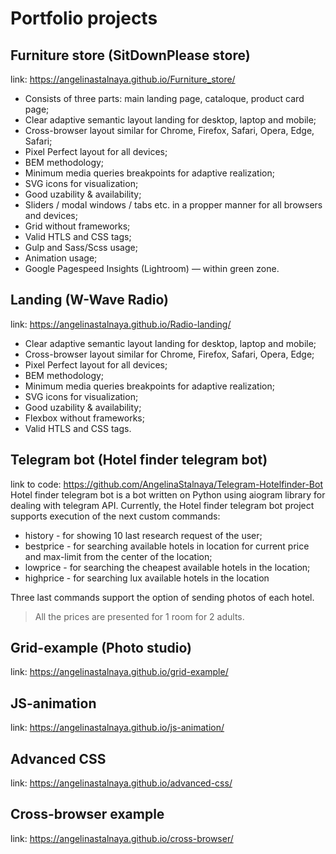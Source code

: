 # Portfolio projects


## Furniture store (SitDownPlease store)
link: https://angelinastalnaya.github.io/Furniture_store/

- Consists of three parts: main landing page, cataloque, product card page;
- Clear adaptive semantic layout landing for desktop, laptop and mobile;
- Cross-browser layout similar for Chrome, Firefox, Safari, Opera, Edge, Safari;
- Pixel Perfect layout for all devices;
- BEM methodology;
- Minimum media queries breakpoints for adaptive realization;
- SVG icons for visualization;
- Good uzability & availability;
- Sliders / modal windows / tabs etc. in a propper manner for all browsers and devices;
- Grid without frameworks;
- Valid HTLS and CSS tags;
- Gulp and Sass/Scss usage;
- Animation usage;
- Google Pagespeed Insights (Lightroom) — within green zone.

## Landing (W-Wave Radio)
link: https://angelinastalnaya.github.io/Radio-landing/

- Clear adaptive semantic layout landing for desktop, laptop and mobile;
- Cross-browser layout similar for Chrome, Firefox, Safari, Opera, Edge;
- Pixel Perfect layout for all devices; 
- BEM methodology;
- Minimum media queries breakpoints for adaptive realization;
- SVG icons for visualization;
- Good uzability & availability; 
- Flexbox without frameworks;
- Valid HTLS and CSS tags.


## Telegram bot (Hotel finder telegram bot)
link to code: https://github.com/AngelinaStalnaya/Telegram-Hotelfinder-Bot
Hotel finder telegram bot is a bot written on Python using aiogram library for dealing with telegram API.
Currently, the Hotel finder telegram bot project supports execution of the next custom commands:
* history - for showing 10 last research request of the user;
* bestprice - for searching available hotels in location for current price and max-limit from the center of the location;
* lowprice - for searching  the cheapest available hotels in the location;
* highprice - for searching lux available hotels in the location

Three last commands support the option of sending photos of  each hotel.
>All the prices are presented for 1 room for 2 adults.

## Grid-example (Photo studio)
link: https://angelinastalnaya.github.io/grid-example/

## JS-animation
link: https://angelinastalnaya.github.io/js-animation/

## Advanced CSS
link: https://angelinastalnaya.github.io/advanced-css/

## Cross-browser example
link: https://angelinastalnaya.github.io/cross-browser/